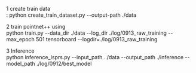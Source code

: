 1 create train data<br>:
	python create_train_dataset.py --output-path ./data
	
2 train pointnet++ using<br>
	python train.py --data_dir ./data --log_dir ./log/0913_raw_training --max_epoch 501
	tensorboard --logdir=./log/0913_raw_training

3 Inference<br>
	python inference_isprs.py --input_path ../data --output_path ./inference --model_path ./log/0912/best_model
